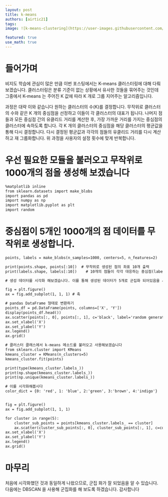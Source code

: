 ```yaml
---
layout: post
title: k-means
authors: [airtic21]
tags: 
image: ![k-means-clustering](https://user-images.githubusercontent.com/115092260/202463833-46175fe8-6d53-4369-9fb7-25c56dfd1103.png)

featured: true
use_math: true
---
```


# 들어가며
비지도 학습에 관심이 많은 만큼 이번 포스팅에서는 K-means 클러스터링에 대해 다뤄보겠습니다.
클러스터링은 분류 기준이 없는 상황에서 유사한 것들을 묶어주는 것인데 그중에서 K-means 는 주어진 K 값에 따라 K 개로 그룹 지어주는 알고리즘입니다.

과정은 대략 이와 같습니다
원하는 클러스터의 수(K)를 결정합니다.
무작위로 클러스터의 수와 같은 K 개의 중심점을 선정하고 이들이 각 클러스터의 대표가 됩니다.
나머지 점들과 모든 중심점 간의 유클리드 거리를 계산한 후, 가장 가까운 거리를 가지는 중심점의 클러스터에 속하도록 합니다.
각 K 개의 클러스터의 중심점을 해당 클러스터의 평균값을 통해 다시 결정합니다.
다시 결정된 평균값과 각각의 점들의 유클리드 거리를 다시 계산하고 재 그룹화합니다.
위 과정을 사용자의 설정 횟수에 맞게 반복합니다.


# 우선 필요한 모듈을 불러오고 무작위로 1000개의 점을 생성해 보겠습니다
```html
%matplotlib inline
from sklearn.datasets import make_blobs
import pandas as pd
import numpy as np
import matplotlib.pyplot as plt
import random
```
# 중심점이 5개인 1000개의 점 데이터를 무작위로 생성합니다.
```html
points, labels = make_blobs(n_samples=1000, centers=5, n_features=2)

print(points.shape, points[:10])  # 무작위로 생성된 점의 좌표 10개 출력
print(labels.shape, labels[:10])    # 10개의 점들이 각각 대응하는 중심점(label) 값 출력

# 생성 데이터를 시각화 해보겠습니다. 이를 통해 생성된 데이터가 5개로 군집화 되어있음을 시각 데이터를 통해 확인 가능합니다

fig = plt.figure()
ax = fig.add_subplot(1, 1, 1) # 축 

# pandas DataFrame 형태로 변환하기
points_df = pd.DataFrame(points, columns=['X', 'Y'])
display(points_df.head())
ax.scatter(points[:, 0], points[:, 1], c='black', label='random generated data')
ax.set_xlabel('X')
ax.set_ylabel('Y')
ax.legend()
ax.grid()

# 클러스터 클래스에서 k-means 메소드를 불러오고 사용해보겠습니다
from sklearn.cluster import KMeans
kmeans_cluster = KMeans(n_clusters=5)
kmeans_cluster.fit(points)

print(type(kmeans_cluster.labels_))
print(np.shape(kmeans_cluster.labels_))
print(np.unique(kmeans_cluster.labels_))

# 이를 시각화해봅시다
color_dict = {0: 'red', 1: 'blue', 2:'green', 3:'brown', 4:'indigo'} 


fig = plt.figure()
ax = fig.add_subplot(1, 1, 1)

for cluster in range(5):
    cluster_sub_points = points[kmeans_cluster.labels_ == cluster] 
    ax.scatter(cluster_sub_points[:, 0], cluster_sub_points[:, 1], c=color_dict[cluster], label='cluster_{}'.format(cluster))
ax.set_xlabel('X')
ax.set_ylabel('Y')
ax.legend()
ax.grid()
```
# 마무리 
처음에 시각화했던 것과 동일하게 나왔으므로, 군집 화가 잘 되었음을 알 수 있습니다. 다음에는 DBSCAN 을 사용해 군집화를 해 보도록 하겠습니다. 감사합니다
